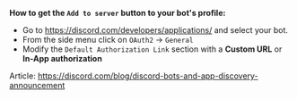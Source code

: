 **How to get the `Add to server` button to your bot's profile:**
- Go to <https://discord.com/developers/applications/> and select your bot.
- From the side menu click on `OAuth2` -> `General`
- Modify the `Default Authorization Link` section with a **Custom URL** or **In-App authorization**

Article: <https://discord.com/blog/discord-bots-and-app-discovery-announcement>
